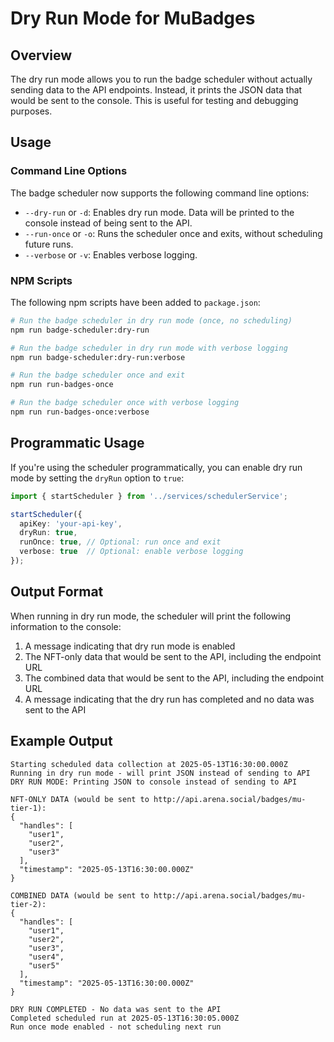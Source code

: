 # Dry Run Mode for MuBadges

## Overview

The dry run mode allows you to run the badge scheduler without actually sending data to the API endpoints. Instead, it prints the JSON data that would be sent to the console. This is useful for testing and debugging purposes.

## Usage

### Command Line Options

The badge scheduler now supports the following command line options:

- `--dry-run` or `-d`: Enables dry run mode. Data will be printed to the console instead of being sent to the API.
- `--run-once` or `-o`: Runs the scheduler once and exits, without scheduling future runs.
- `--verbose` or `-v`: Enables verbose logging.

### NPM Scripts

The following npm scripts have been added to `package.json`:

```bash
# Run the badge scheduler in dry run mode (once, no scheduling)
npm run badge-scheduler:dry-run

# Run the badge scheduler in dry run mode with verbose logging
npm run badge-scheduler:dry-run:verbose

# Run the badge scheduler once and exit
npm run run-badges-once

# Run the badge scheduler once with verbose logging
npm run run-badges-once:verbose
```

## Programmatic Usage

If you're using the scheduler programmatically, you can enable dry run mode by setting the `dryRun` option to `true`:

```typescript
import { startScheduler } from '../services/schedulerService';

startScheduler({
  apiKey: 'your-api-key',
  dryRun: true,
  runOnce: true, // Optional: run once and exit
  verbose: true  // Optional: enable verbose logging
});
```

## Output Format

When running in dry run mode, the scheduler will print the following information to the console:

1. A message indicating that dry run mode is enabled
2. The NFT-only data that would be sent to the API, including the endpoint URL
3. The combined data that would be sent to the API, including the endpoint URL
4. A message indicating that the dry run has completed and no data was sent to the API

## Example Output

```
Starting scheduled data collection at 2025-05-13T16:30:00.000Z
Running in dry run mode - will print JSON instead of sending to API
DRY RUN MODE: Printing JSON to console instead of sending to API

NFT-ONLY DATA (would be sent to http://api.arena.social/badges/mu-tier-1):
{
  "handles": [
    "user1",
    "user2",
    "user3"
  ],
  "timestamp": "2025-05-13T16:30:00.000Z"
}

COMBINED DATA (would be sent to http://api.arena.social/badges/mu-tier-2):
{
  "handles": [
    "user1",
    "user2",
    "user3",
    "user4",
    "user5"
  ],
  "timestamp": "2025-05-13T16:30:00.000Z"
}

DRY RUN COMPLETED - No data was sent to the API
Completed scheduled run at 2025-05-13T16:30:05.000Z
Run once mode enabled - not scheduling next run
```
